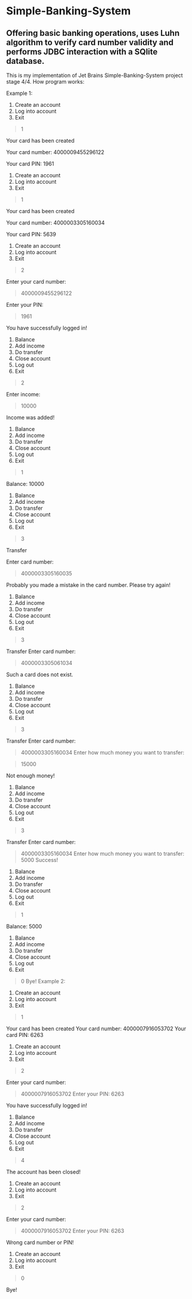 # Simple-Banking-System
Offering basic banking operations, uses Luhn algorithm to verify card number validity and performs JDBC interaction with a SQlite database.
------------------------------------------------
This is my implementation of Jet Brains Simple-Banking-System project stage 4/4.
How program works:

Example 1:

1. Create an account
2. Log into account
0. Exit
>1

Your card has been created

Your card number:
4000009455296122

Your card PIN:
1961

1. Create an account
2. Log into account
0. Exit
>1

Your card has been created

Your card number:
4000003305160034

Your card PIN:
5639
 
1. Create an account
2. Log into account
0. Exit
>2

Enter your card number:
>4000009455296122
>
Enter your PIN:
>1961

You have successfully logged in!

1. Balance
2. Add income
3. Do transfer
4. Close account
5. Log out
0. Exit
>2

Enter income:
>10000
>
Income was added!

1. Balance
2. Add income
3. Do transfer
4. Close account
5. Log out
0. Exit
>1

Balance: 10000

1. Balance
2. Add income
3. Do transfer
4. Close account
5. Log out
0. Exit
>3

Transfer

Enter card number:

>4000003305160035
>
Probably you made a mistake in the card number. Please try again!

1. Balance
2. Add income
3. Do transfer
4. Close account
5. Log out
0. Exit
>3

Transfer
Enter card number:
>4000003305061034
>
Such a card does not exist.

1. Balance
2. Add income
3. Do transfer
4. Close account
5. Log out
0. Exit
>3

Transfer
Enter card number:

>4000003305160034
Enter how much money you want to transfer:

>15000
>
Not enough money!

1. Balance
2. Add income
3. Do transfer
4. Close account
5. Log out
0. Exit
>3

Transfer
Enter card number:
>4000003305160034
Enter how much money you want to transfer:
>5000
Success!

1. Balance
2. Add income
3. Do transfer
4. Close account
5. Log out
0. Exit
>1

Balance: 5000

1. Balance
2. Add income
3. Do transfer
4. Close account
5. Log out
0. Exit

>0
Bye!
Example 2:

1. Create an account
2. Log into account
0. Exit
>1

Your card has been created
Your card number:
4000007916053702
Your card PIN:
6263

1. Create an account
2. Log into account
0. Exit
>2

Enter your card number:
>4000007916053702
Enter your PIN:
>6263

You have successfully logged in!

1. Balance
2. Add income
3. Do transfer
4. Close account
5. Log out
0. Exit
>4

The account has been closed!

1. Create an account
2. Log into account
0. Exit
>2

Enter your card number:
>4000007916053702
Enter your PIN:
>6263

Wrong card number or PIN!

1. Create an account
2. Log into account
0. Exit
>0

Bye!
